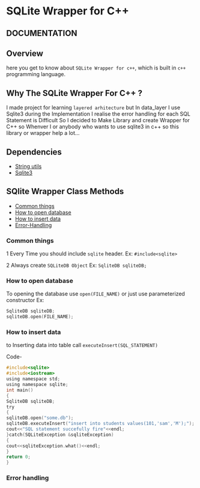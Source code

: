 # SQLite Wrapper for C++
## DOCUMENTATION

## Overview
here you get to know about `SQLite Wrapper for c++`, which is built in `c++` programming language.

## Why The SQLite Wrapper For C++ ?
I made project for learning `layered arhitecture` but In data_layer I use Sqlite3 during the Implementation I realise the error handling for each SQL Statement is Difficult So I decided to Make Library and create Wrapper for C++ so Whenver I or anybody who wants to use sqlite3 in c++ so this library or wrapper help a lot...

## Dependencies
* [String utils](#string-utils)
* [Sqlite3](#sqlite3-library)



## SQlite Wrapper Class Methods
* [Common things](#common-things)
* [How to open database](#how-to-open-database)
* [How to insert data](#how-to-insert-data)
* [Error-Handling](#error-handling)

   
### Common things
1 Every Time you should include `sqlite` header.
Ex:
`#include<sqlite>`

2 Always create `SQLiteDB Object`
Ex:
`SqliteDB sqliteDB;`


### How to open database
To opening the database use `open(FILE_NAME)` or just use parameterized constructor
Ex:
```c
SqliteDB sqliteDB;
sqliteDB.open(FILE_NAME);
```


### How to insert data
to Inserting data into table call `executeInsert(SQL_STATEMENT)`

Code-
```c
#include<sqlite>
#include<iostream>
using namespace std;
using namespace sqlite;
int main()
{
SqliteDB sqliteDB;
try
{
sqliteDB.open("some.db");
sqliteDB.executeInsert("insert into students values(101,'sam','M');");
cout<<"SQL statement succefully fire"<<endl;
}catch(SQLiteException &sqliteException)
{
cout<<sqliteException.what()<<endl;
}
return 0;
}
```

### Error handling

